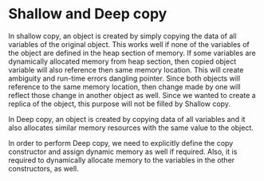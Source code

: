 # **Shallow and Deep copy**

In shallow copy, an object is created by simply copying the data of all variables of the original object. 
This works well if none of the variables of the object are defined in the heap section of memory. 
If some variables are dynamically allocated memory from heap section, then copied object variable will also reference then same memory location.
This will create ambiguity and run-time errors dangling pointer. 
Since both objects will reference to the same memory location, then change made by one will reflect those change in another object as well.
Since we wanted to create a replica of the object, this purpose will not be filled by Shallow copy.

In Deep copy, an object is created by copying data of all variables and it also allocates similar memory resources with the same value to the object.

In order to perform Deep copy, we need to explicitly define the copy constructor and assign dynamic memory as well if required.
Also, it is required to dynamically allocate memory to the variables in the other constructors, as well.
